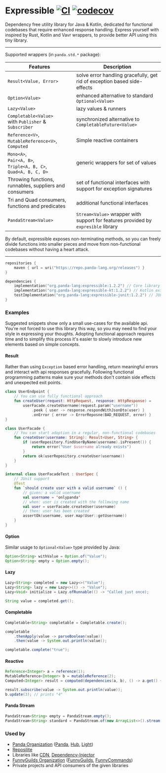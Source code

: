 # Expressible [![CI](https://github.com/panda-lang/expressible/actions/workflows/gradle.yml/badge.svg)](https://github.com/panda-lang/expressible/actions/workflows/gradle.yml) [![codecov](https://codecov.io/gh/panda-lang/expressible/branch/main/graph/badge.svg?token=LI1PAPD6NM)](https://codecov.io/gh/panda-lang/expressible)
Dependency free utility library for Java & Kotlin, dedicated for functional codebases that require enhanced response handling.
Express yourself with inspired by Rust, Kotlin and Vavr wrappers, to provide better API using this tiny library.

<hr>

Supported wrappers (in `panda.std.*` package):

| Features                                                                   | Description                                                                        |
|----------------------------------------------------------------------------|------------------------------------------------------------------------------------|
| `Result<Value, Error>`                                                     | solve error handling gracefully, get rid of exception based side-effects           |
| `Option<Value>`                                                            | enhanced alternative to standard `Optional<Value>`                                 |
| `Lazy<Value>`                                                              | lazy values & runners                                                              |
| `Completable<Value>` <br>with `Publisher` & `Subscriber`                   | synchronized alternative to `CompletableFuture<Value>`                             |
| `Reference<V>`, <br>`MutableReference<V>`, <br>`Computed`                  | Simple reactive containers                                                         |
| `Mono<A>`, <br>`Pair<A, B>`, <br>`Triple<A, B, C>`, <br>`Quad<A, B, C, D>` | generic wrappers for set of values                                                 |
| Throwing functions, runnables, suppliers and consumers                     | set of functional interfaces with support for exception signatures                 |
| Tri and Quad consumers, functions and predicates                           | additional functional interfaces                                                   |
| `PandaStream<Value>`                                                       | `Stream<Value>` wrapper with support for features provided by `expresible` library |

By default, expressible exposes non-terminating methods, 
so you can freely divide functions into smaller pieces and move from non-functional codebases without having a heart attack.

<hr>

```kotlin
repositories {
    maven { url = uri("https://repo.panda-lang.org/releases") }
}

dependencies {
    implementation("org.panda-lang:expressible:1.2.2") // Core library
    implementation("org.panda-lang:expressible-kt:1.2.2") // Kotlin extensions
    testImplementation("org.panda-lang:expressible-junit:1.2.2") // JUnit extensions
}
```

### Examples
Suggested snippets show only a small use-cases for the available api. 
You're not forced to use this library this way, so you may need to find your style in expressing your thoughts.
Adopting functional approach requires time and to simplify this process it's easier to slowly introduce new elements based on simple concepts.

#### Result

Rather than using `Exception` based error handling, return meaningful errors and interact with api responses gracefully.
Following functional programming patterns make sure your methods don't contain side effects and unexpected exit points. 

```kotlin
class UserEndpoint {
    // You can use fully functional approach
    fun createUser(request: HttpRequest, response: HttpResponse) =
        userFacade.createUsername(request.param("username"))
            .peek { user -> response.respondWithJsonDto(user) }
            .onError { error -> ErrorReposne(BAD_REQUEST, error) }
}

class UserFacade {
    // You can start adoption in a regular, non-functional codebases
    fun createUser(username: String): Result<User, String> {
        if (userRepository.findUserByName(username).isPresent()) {
            return error("User $username already exists")
        }
        return ok(userRepository.createUser(username))
    }
}

internal class UserFacadeTest : UserSpec {
    // JUnit support
    @Test
    fun `should create user with a valid username` () {
        // given: a valid username
        val username = 'onlypanda'
        // when: user is created with the following name
        val user = userFacade.createUser(username)
        // then: user has been created
        assertOk(username, user.map(User::getUsername))
    }
} 
```

#### Option
Similar usage to `Optional<Value>` type provided by Java:

```java
Option<String> withValue = Option.of("Value");
Option<String> empty = Option.empty();
```

#### Lazy

```java
Lazy<String> completed = new Lazy<>("Value");
Lazy<String> lazy = new Lazy<>(() -> "Value");
Lazy<Void> initialize = Lazy.ofRunnable(() -> "Called just once);

String value = completed.get();
```

#### Completable

```java
Completable<String> completable = Completable.create();

completable
    .thenApply(value -> parseBoolean(value))
    .then(value -> System.out.println(value));

completable.complete("true");
```

#### Reactive

```java
Reference<Integer> a = reference(1);
MutableReference<Integer> b = mutableReference(2);
Computed<Integer> result = computed(dependencies(a, b), () -> a.get() + b.get());

result.subscribe(value -> System.out.println(value));
b.update(3); // prints "4"
```

#### Panda Stream

```java
PandaStream<String> empty = PandaStream.empty();
PandaStream<String> standard = PandaStream.of(new ArrayList<>().stream());
```

### Used by

* [Panda Organization](https://github.com/panda-lang) ([Panda](https://github.com/panda-lang/panda), [Hub](https://github.com/panda-lang/hub), [Light](https://github.com/panda-lang))
* [Reposilite](https://github.com/dzikoysk/reposilite)
* Libraries like [CDN](https://github.com/dzikoysk/cdn), [Dependency-Injector](https://github.com/dzikoysk/dependency-injector)
* [FunnyGuilds Organization](https://github.com/FunnyGuilds) ([FunnyGuilds](https://github.com/FunnyGuilds/FunnyGuilds), [FunnyCommands](https://github.com/FunnyGuilds/FunnyCommands))
* Private projects and API consumers of the given libraries
